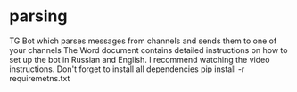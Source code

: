 # parsing
TG Bot which parses messages from channels and sends them to one of your channels
The Word document contains detailed instructions on how to set up the bot in Russian and English. I recommend watching the video instructions. Don't forget to install all dependencies pip install -r requiremetns.txt
